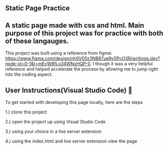 ## Static Page Practice

## A static page made with css and html. Main purpose of this project was for practice with both of these langauges. 

This project was built using a reference from figma: https://www.figma.com/design/nh0V05z3NB87ue9v5PcO3R/writings.dev?node-id=0-1&t=mEvW8fLo34WNxHQP-0. I though it was a very helpful reference and helped accelerate the process by allowing me to jump right into the coding aspect. 


## User Instructions(Visual Studio Code) 🚀

To get started with developing this page locally, here are the steps

1.) clone this project

2.) open the project up using Visual Studio Code

3.) using your choice in a live server extension

4.) using the index.html and live server extension view the page
